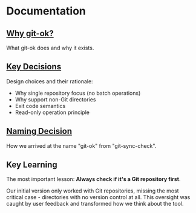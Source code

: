 # Documentation

## [Why git-ok?](./why-git-ok.md)
What git-ok does and why it exists.

## [Key Decisions](./key-decisions.md)
Design choices and their rationale:
- Why single repository focus (no batch operations)
- Why support non-Git directories
- Exit code semantics
- Read-only operation principle

## [Naming Decision](./naming-decision.md)
How we arrived at the name "git-ok" from "git-sync-check".

## Key Learning

The most important lesson: **Always check if it's a Git repository first**. 

Our initial version only worked with Git repositories, missing the most critical case - directories with no version control at all. This oversight was caught by user feedback and transformed how we think about the tool.